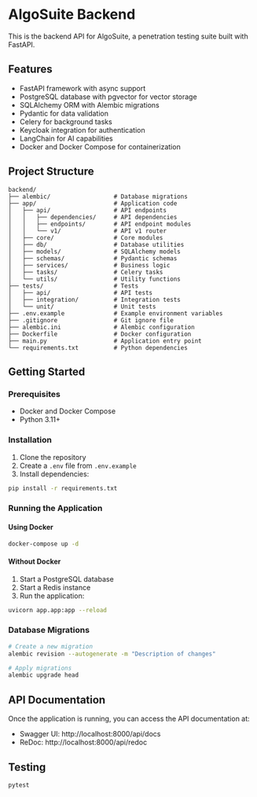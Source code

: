 # AlgoSuite Backend

This is the backend API for AlgoSuite, a penetration testing suite built with FastAPI.

## Features

- FastAPI framework with async support
- PostgreSQL database with pgvector for vector storage
- SQLAlchemy ORM with Alembic migrations
- Pydantic for data validation
- Celery for background tasks
- Keycloak integration for authentication
- LangChain for AI capabilities
- Docker and Docker Compose for containerization

## Project Structure

```
backend/
├── alembic/                  # Database migrations
├── app/                      # Application code
│   ├── api/                  # API endpoints
│   │   ├── dependencies/     # API dependencies
│   │   ├── endpoints/        # API endpoint modules
│   │   └── v1/               # API v1 router
│   ├── core/                 # Core modules
│   ├── db/                   # Database utilities
│   ├── models/               # SQLAlchemy models
│   ├── schemas/              # Pydantic schemas
│   ├── services/             # Business logic
│   ├── tasks/                # Celery tasks
│   └── utils/                # Utility functions
├── tests/                    # Tests
│   ├── api/                  # API tests
│   ├── integration/          # Integration tests
│   └── unit/                 # Unit tests
├── .env.example              # Example environment variables
├── .gitignore                # Git ignore file
├── alembic.ini               # Alembic configuration
├── Dockerfile                # Docker configuration
├── main.py                   # Application entry point
└── requirements.txt          # Python dependencies
```

## Getting Started

### Prerequisites

- Docker and Docker Compose
- Python 3.11+

### Installation

1. Clone the repository
2. Create a `.env` file from `.env.example`
3. Install dependencies:

```bash
pip install -r requirements.txt
```

### Running the Application

#### Using Docker

```bash
docker-compose up -d
```

#### Without Docker

1. Start a PostgreSQL database
2. Start a Redis instance
3. Run the application:

```bash
uvicorn app.app:app --reload
```

### Database Migrations

```bash
# Create a new migration
alembic revision --autogenerate -m "Description of changes"

# Apply migrations
alembic upgrade head
```

## API Documentation

Once the application is running, you can access the API documentation at:

- Swagger UI: http://localhost:8000/api/docs
- ReDoc: http://localhost:8000/api/redoc

## Testing

```bash
pytest
```
